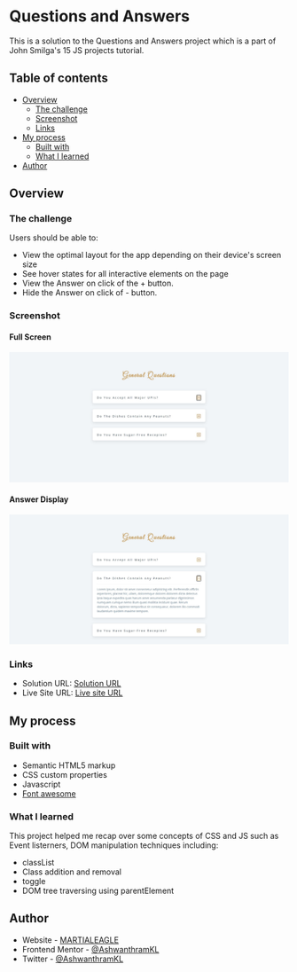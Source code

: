 # Questions and Answers

This is a solution to the Questions and Answers project which is a part of John Smilga's 15 JS projects tutorial.

## Table of contents

- [Overview](#overview)
  - [The challenge](#the-challenge)
  - [Screenshot](#screenshot)
  - [Links](#links)
- [My process](#my-process)
  - [Built with](#built-with)
  - [What I learned](#what-i-learned)
- [Author](#author)

## Overview

### The challenge

Users should be able to:

- View the optimal layout for the app depending on their device's screen size
- See hover states for all interactive elements on the page
- View the Answer on click of the + button.
- Hide the Answer on click of - button.


### Screenshot

#### Full Screen
![Full screen](./images/Website_preview.jpg)
#### Answer Display
![Show answer screen](./images/Website_preview_2.jpg)

### Links

- Solution URL: [Solution URL](https://github.com/AshwanthramKL/Modal)
- Live Site URL: [Live site URL](https://ashwanthramkl.github.io/Modal/)

## My process

### Built with

- Semantic HTML5 markup
- CSS custom properties
- Javascript  
- [Font awesome](https://fontawesome.com/)


### What I learned

This project helped me recap over some concepts of CSS and JS such as  Event listerners, DOM manipulation techniques including:
- classList
- Class addition and removal
- toggle
- DOM tree traversing using parentElement



## Author

- Website - [MARTIALEAGLE](https://github.com/AshwanthramKL)
- Frontend Mentor - [@AshwanthramKL](https://www.frontendmentor.io/profile/AshwanthramKL)
- Twitter - [@AshwanthramKL](https://www.twitter.com/AshwanthramKL)
